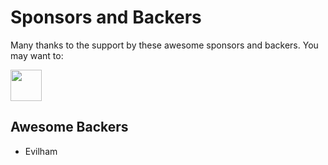 # Sponsors and Backers

Many thanks to the support by these awesome sponsors and backers.
You may want to:

<a href="https://www.patreon.com/lepture" title="Become a Patreon">
<img src="https://c5.patreon.com/external/logo/become_a_patron_button@2x.png" style="height:50px" />
</a>

## Awesome Backers

- Evilham
